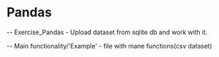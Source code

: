# Pandas <br />

-- Exercise_Pandas -  Upload dataset from sqlite db and work with it. <br />

-- Main functionality/'Example' - file  with mane functions(csv dataset) <br />
